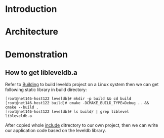 # Introduction

# Architecture

# Demonstration

## How to get libleveldb.a

Refer to [Building](https://github.com/google/leveldb) to build leveldb project on a Linux system then we can get following static library in build directory:

```
[root@net146-host122 leveldb]# mkdir -p build && cd build
[root@net146-host122 build]# cmake -DCMAKE_BUILD_TYPE=Debug .. && cmake --build .
[root@net146-host122 leveldb]# ls build/ | grep liblevel
libleveldb.a
```

After copied whole [include](https://github.com/google/leveldb/tree/main/include/leveldb) ditrectory to our own project, then we can write our application code based on the leveldb library.
